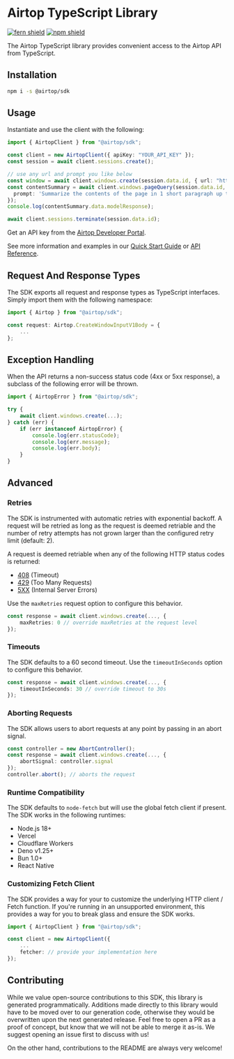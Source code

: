 # Airtop TypeScript Library

[![fern shield](https://img.shields.io/badge/%F0%9F%8C%BF-Built%20with%20Fern-brightgreen)](https://buildwithfern.com?utm_source=github&utm_medium=github&utm_campaign=readme&utm_source=https%3A%2F%2Fgithub.com%2Fairtop-ai%2Fairtop-node-sdk)
[![npm shield](https://img.shields.io/npm/v/@airtop/sdk)](https://www.npmjs.com/package/@airtop/sdk)

The Airtop TypeScript library provides convenient access to the Airtop API from TypeScript.

## Installation

```sh
npm i -s @airtop/sdk
```

## Usage

Instantiate and use the client with the following:

```typescript
import { AirtopClient } from "@airtop/sdk";

const client = new AirtopClient({ apiKey: "YOUR_API_KEY" });
const session = await client.sessions.create();

// use any url and prompt you like below
const window = await client.windows.create(session.data.id, { url: "https://www.wikipedia.org" });
const contentSummary = await client.windows.pageQuery(session.data.id, window.data.windowId, {
  prompt: 'Summarize the contents of the page in 1 short paragraph up to 170 characters.',
});
console.log(contentSummary.data.modelResponse);

await client.sessions.terminate(session.data.id);
```

Get an API key from the [Airtop Developer Portal](https://portal.airtop.ai/api-keys).

See more information and examples in our [Quick Start Guide](https://docs.airtop.ai/guides/getting-started/quick-start)
or [API Reference](https://docs.airtop.ai/api-reference/airtop-api).

## Request And Response Types

The SDK exports all request and response types as TypeScript interfaces. Simply import them with the
following namespace:

```typescript
import { Airtop } from "@airtop/sdk";

const request: Airtop.CreateWindowInputV1Body = {
    ...
};
```

## Exception Handling

When the API returns a non-success status code (4xx or 5xx response), a subclass of the following error
will be thrown.

```typescript
import { AirtopError } from "@airtop/sdk";

try {
    await client.windows.create(...);
} catch (err) {
    if (err instanceof AirtopError) {
        console.log(err.statusCode);
        console.log(err.message);
        console.log(err.body);
    }
}
```

## Advanced

### Retries

The SDK is instrumented with automatic retries with exponential backoff. A request will be retried as long
as the request is deemed retriable and the number of retry attempts has not grown larger than the configured
retry limit (default: 2).

A request is deemed retriable when any of the following HTTP status codes is returned:

-   [408](https://developer.mozilla.org/en-US/docs/Web/HTTP/Status/408) (Timeout)
-   [429](https://developer.mozilla.org/en-US/docs/Web/HTTP/Status/429) (Too Many Requests)
-   [5XX](https://developer.mozilla.org/en-US/docs/Web/HTTP/Status/500) (Internal Server Errors)

Use the `maxRetries` request option to configure this behavior.

```typescript
const response = await client.windows.create(..., {
    maxRetries: 0 // override maxRetries at the request level
});
```

### Timeouts

The SDK defaults to a 60 second timeout. Use the `timeoutInSeconds` option to configure this behavior.

```typescript
const response = await client.windows.create(..., {
    timeoutInSeconds: 30 // override timeout to 30s
});
```

### Aborting Requests

The SDK allows users to abort requests at any point by passing in an abort signal.

```typescript
const controller = new AbortController();
const response = await client.windows.create(..., {
    abortSignal: controller.signal
});
controller.abort(); // aborts the request
```

### Runtime Compatibility

The SDK defaults to `node-fetch` but will use the global fetch client if present. The SDK works in the following
runtimes:

-   Node.js 18+
-   Vercel
-   Cloudflare Workers
-   Deno v1.25+
-   Bun 1.0+
-   React Native

### Customizing Fetch Client

The SDK provides a way for your to customize the underlying HTTP client / Fetch function. If you're running in an
unsupported environment, this provides a way for you to break glass and ensure the SDK works.

```typescript
import { AirtopClient } from "@airtop/sdk";

const client = new AirtopClient({
    ...
    fetcher: // provide your implementation here
});
```

## Contributing

While we value open-source contributions to this SDK, this library is generated programmatically.
Additions made directly to this library would have to be moved over to our generation code,
otherwise they would be overwritten upon the next generated release. Feel free to open a PR as
a proof of concept, but know that we will not be able to merge it as-is. We suggest opening
an issue first to discuss with us!

On the other hand, contributions to the README are always very welcome!
